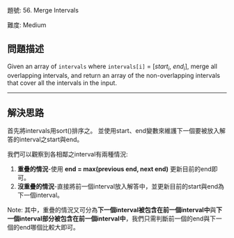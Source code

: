 題號: 56. Merge Intervals

難度: Medium

## 問題描述
Given an array of `intervals` where `intervals[i]` = [$start_i,\ end_i$], merge all overlapping intervals, and return an array of the non-overlapping intervals that cover all the intervals in the input.

---
## 解決思路
首先將intervals用sort()排序之。
並使用start、end變數來維護下一個要被放入解答的interval之start與end。

我們可以觀察到各相鄰之interval有兩種情況:
1. **重疊的情況**-使用 **end = max(previous end, next end)** 更新目前的end即可。
2. **沒重疊的情況**-直接將前一個interval放入解答中，並更新目前的start與end為下一個interval。

Note: 其中，重疊的情況又可分為**下一個interval被包含在前一個interval中**與**下一個interval部分被包含在前一個interval中**，我們只需判斷前一個的end與下一個的end哪個比較大即可。


